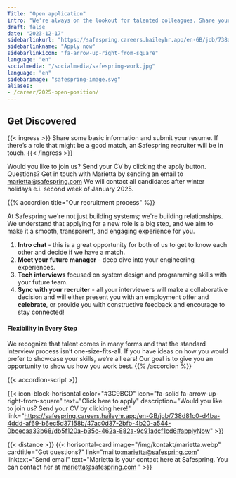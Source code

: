 ```yaml
---
Title: "Open application"
intro: "We're always on the lookout for talented colleagues. Share your CV with us, and if an opportunity aligns with your competencies, a Safespring recruiter will be in touch to explore the possibilities."
draft: false
date: "2023-12-17"
sidebarlinkurl: "https://safespring.careers.haileyhr.app/en-GB/job/738d81c0-d4ba-4ddd-af69-b6ec5d37158b/47ac0d37-2bfb-4b20-a544-0bcecaa33b68/db5f120a-b35c-462a-882a-9c91adcf1cd6#applyNow"
sidebarlinkname: "Apply now"
sidebarlinkicon: "fa-arrow-up-right-from-square"
language: "en"
socialmedia: "/socialmedia/safespring-work.jpg"
language: "en"
sidebarimage: "safespring-image.svg"
aliases:
- /career/2025-open-position/
---
```


## Get Discovered

{{< ingress >}}
Share some basic information and submit your resume. If there’s a role that might be a good match, an Safespring recruiter will be in touch.
{{< /ingress >}}

Would you like to join us? Send your CV by clicking the apply button.
Questions? Get in touch with Marietta by sending an email to marietta@safespring.com
We will contact all candidates after winter holidays e.i. second week of January 2025.

{{% accordion title="Our recruitment process" %}}

At Safespring we're not just building systems; we're building relationships. We understand that applying for a new role is a big step, and we aim to make it a smooth, transparent, and engaging experience for you.

1. **Intro chat** - this is a great opportunity for both of us to get to know each other and decide if we have a match.
2. **Meet your future manager** - deep dive into your engineering experiences.
3. **Tech interviews** focused on system design and programming skills with your future team.
4. **Sync with your recruiter** - all your interviewers will make a collaborative decision and will either present you with an employment offer and **celebrate**, or provide you with constructive feedback and encourage to stay connected!

#### Flexibility in Every Step

We recognize that talent comes in many forms and that the standard interview process isn’t one-size-fits-all. If you have ideas on how you would prefer to showcase your skills, we’re all ears! Our goal is to give you an opportunity to show us how you work best.
{{% /accordion %}}

{{< accordion-script >}}

{{< icon-block-horisontal color="#3C9BCD" icon="fa-solid fa-arrow-up-right-from-square" text="Click here to apply" description="Would you like to join us? Send your CV by clicking here!" link="https://safespring.careers.haileyhr.app/en-GB/job/738d81c0-d4ba-4ddd-af69-b6ec5d37158b/47ac0d37-2bfb-4b20-a544-0bcecaa33b68/db5f120a-b35c-462a-882a-9c91adcf1cd6#applyNow" >}}

{{< distance >}}
{{< horisontal-card image="/img/kontakt/marietta.webp" cardtitle="Got questions?" link="mailto:marietta@safespring.com" linktext="Send email" text="Marietta is your contact here at Safespring. You can contact her at marietta@safespring.com " >}}
